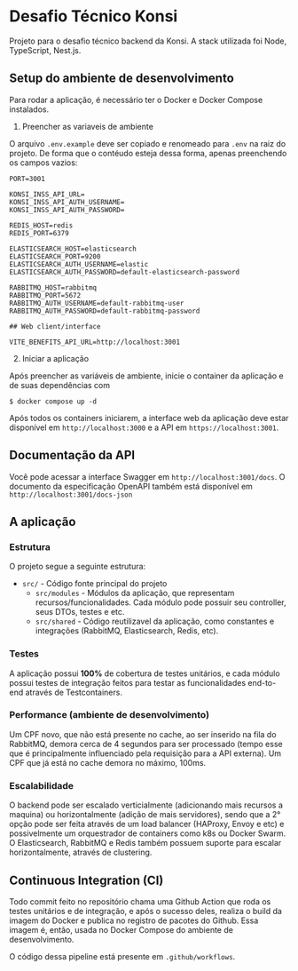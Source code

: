 # Desafio Técnico Konsi

Projeto para o desafio técnico backend da Konsi. A stack utilizada foi Node, TypeScript, Nest.js.

## Setup do ambiente de desenvolvimento

Para rodar a aplicação, é necessário ter o Docker e Docker Compose instalados.

1. Preencher as variaveis de ambiente

O arquivo `.env.example` deve ser copiado e renomeado para `.env` na raiz do projeto. De forma que o contéudo esteja dessa forma, apenas preenchendo os campos vazios:

```env
PORT=3001

KONSI_INSS_API_URL=
KONSI_INSS_API_AUTH_USERNAME=
KONSI_INSS_API_AUTH_PASSWORD=

REDIS_HOST=redis
REDIS_PORT=6379

ELASTICSEARCH_HOST=elasticsearch
ELASTICSEARCH_PORT=9200
ELASTICSEARCH_AUTH_USERNAME=elastic
ELASTICSEARCH_AUTH_PASSWORD=default-elasticsearch-password

RABBITMQ_HOST=rabbitmq
RABBITMQ_PORT=5672
RABBITMQ_AUTH_USERNAME=default-rabbitmq-user
RABBITMQ_AUTH_PASSWORD=default-rabbitmq-password

## Web client/interface

VITE_BENEFITS_API_URL=http://localhost:3001
```

2. Iniciar a aplicação

Após preencher as variáveis de ambiente, inicie o container da aplicação e de suas dependências com

```
$ docker compose up -d
```

Após todos os containers iniciarem, a interface web da aplicação deve estar disponível em `http://localhost:3000` e a API em `https://localhost:3001`.

## Documentação da API

Você pode acessar a interface Swagger em `http://localhost:3001/docs`. O documento da especificação OpenAPI também está disponível em `http://localhost:3001/docs-json`

## A aplicação

### Estrutura

O projeto segue a seguinte estrutura:

- `src/` - Código fonte principal do projeto
  - `src/modules` - Módulos da aplicação, que representam recursos/funcionalidades. Cada módulo pode possuir seu controller, seus DTOs, testes e etc.
  - `src/shared` - Código reutilizavel da aplicação, como constantes e integrações (RabbitMQ, Elasticsearch, Redis, etc).

### Testes

A aplicação possui **100%** de cobertura de testes unitários, e cada módulo possui testes de integração feitos para testar as funcionalidades end-to-end através de Testcontainers.

### Performance (ambiente de desenvolvimento)

Um CPF novo, que não está presente no cache, ao ser inserido na fila do RabbitMQ, demora cerca de 4 segundos para ser processado (tempo esse que é principalmente influenciado pela requisição para a API externa). Um CPF que já está no cache demora no máximo, 100ms.

### Escalabilidade

O backend pode ser escalado verticialmente (adicionando mais recursos a maquina) ou horizontalmente (adição de mais servidores), sendo que a 2° opção pode ser feita através de um load balancer (HAProxy, Envoy e etc) e possivelmente um orquestrador de containers como k8s ou Docker Swarm. O Elasticsearch, RabbitMQ e Redis também possuem suporte para escalar horizontalmente, através de clustering.

## Continuous Integration (CI)

Todo commit feito no repositório chama uma Github Action que roda os testes unitários e de integração, e após o sucesso deles, realiza o build da imagem do Docker e publica no registro de pacotes do Github. Essa imagem é, então, usada no Docker Compose do ambiente de desenvolvimento.

O código dessa pipeline está presente em `.github/workflows`.
